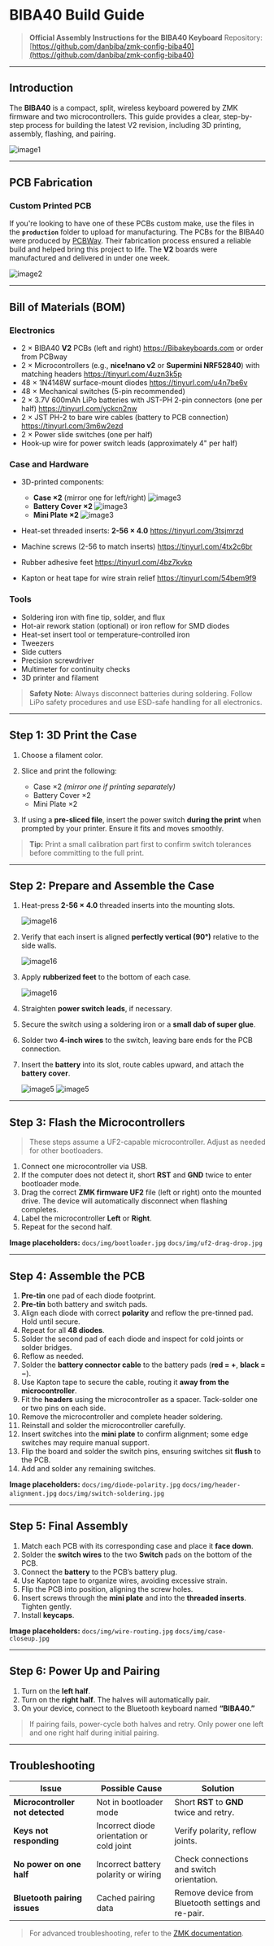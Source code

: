 # BIBA40 Build Guide

> **Official Assembly Instructions for the BIBA40 Keyboard**
> Repository: [https://github.com/danbiba/zmk-config-biba40](https://github.com/danbiba/zmk-config-biba40)

---

## Introduction

The **BIBA40** is a compact, split, wireless keyboard powered by ZMK firmware and two microcontrollers. This guide provides a clear, step-by-step process for building the latest V2 revision, including 3D printing, assembly, flashing, and pairing.

![image1](images/Glamour_Shot.jpg)

---

## PCB Fabrication

### Custom Printed PCB

If you're looking to have one of these PCBs custom make, use the files in the **`production`** folder to upload for manufacturing. The PCBs for the BIBA40 were produced by [PCBWay](https://www.pcbway.com/). Their fabrication process ensured a reliable build and helped bring this project to life. The **V2** boards were manufactured and delivered in under one week.

![image2](images/PXL_20250418_230730889.jpg)

---

## Bill of Materials (BOM)

### Electronics

* 2 × BIBA40 **V2** PCBs (left and right) https://Bibakeyboards.com or order from PCBway
* 2 × Microcontrollers (e.g., **nice!nano v2** or **Supermini NRF52840**) with matching headers https://tinyurl.com/4uzn3k5p
* 48 × 1N4148W surface-mount diodes https://tinyurl.com/u4n7be6v
* 48 × Mechanical switches (5-pin recommended)
* 2 × 3.7V 600mAh LiPo batteries with JST-PH 2-pin connectors (one per half) https://tinyurl.com/yckcn2nw
* 2 × JST PH-2 to bare wire cables (battery to PCB connection) https://tinyurl.com/3m6w2ezd
* 2 × Power slide switches (one per half)
* Hook-up wire for power switch leads (approximately 4" per half)

### Case and Hardware

* 3D-printed components:

  * **Case ×2** (mirror one for left/right)
    ![image3](images/Biba40_Case_v2.png)   
  * **Battery Cover ×2**
    ![image3](images/Biba40_Battery_Cover_v2.png)
  * **Mini Plate ×2**
    ![image3](images/Biba40_Alignment_Plate_v2.png)
* Heat-set threaded inserts: **2-56 × 4.0** https://tinyurl.com/3tsjmrzd
* Machine screws (2-56 to match inserts) https://tinyurl.com/4tx2c6br
* Rubber adhesive feet https://tinyurl.com/4bz7kvkp
* Kapton or heat tape for wire strain relief https://tinyurl.com/54bem9f9

### Tools

* Soldering iron with fine tip, solder, and flux
* Hot-air rework station (optional) or iron reflow for SMD diodes
* Heat-set insert tool or temperature-controlled iron
* Tweezers
* Side cutters
* Precision screwdriver
* Multimeter for continuity checks
* 3D printer and filament

> **Safety Note:** Always disconnect batteries during soldering. Follow LiPo safety procedures and use ESD-safe handling for all electronics.

---

## Step 1: 3D Print the Case

1. Choose a filament color.
2. Slice and print the following:

   * Case ×2 *(mirror one if printing separately)*
   * Battery Cover ×2
   * Mini Plate ×2
3. If using a **pre-sliced file**, insert the power switch **during the print** when prompted by your printer. Ensure it fits and moves smoothly.

> **Tip:** Print a small calibration part first to confirm switch tolerances before committing to the full print.


---

## Step 2: Prepare and Assemble the Case

1. Heat-press **2-56 × 4.0** threaded inserts into the mounting slots.
   
   ![image16](images/Threaded_insert_line_up.jpg)
   
3. Verify that each insert is aligned **perfectly vertical (90°)** relative to the side walls.

   ![image16](images/Threaded_insert_installed.jpg)
   
5. Apply **rubberized feet** to the bottom of each case.

   ![image16](images/Rubber_feet_all.jpg)

7. Straighten **power switch leads**, if necessary.
8. Secure the switch using a soldering iron or a **small dab of super glue**.
9. Solder two **4-inch wires** to the switch, leaving bare ends for the PCB connection.
10. Insert the **battery** into its slot, route cables upward, and attach the **battery cover**.
    
    ![image5](images/PXL_20251008_170046314.jpg)
    ![image5](images/PXL_20251008_170105912.jpg)

---

## Step 3: Flash the Microcontrollers

> These steps assume a UF2-capable microcontroller. Adjust as needed for other bootloaders.

1. Connect one microcontroller via USB.
2. If the computer does not detect it, short **RST** and **GND** twice to enter bootloader mode.
3. Drag the correct **ZMK firmware UF2** file (left or right) onto the mounted drive. The device will automatically disconnect when flashing completes.
4. Label the microcontroller **Left** or **Right**.
5. Repeat for the second half.

**Image placeholders:**
`docs/img/bootloader.jpg`
`docs/img/uf2-drag-drop.jpg`

---

## Step 4: Assemble the PCB

1. **Pre-tin** one pad of each diode footprint.
2. **Pre-tin** both battery and switch pads.
3. Align each diode with correct **polarity** and reflow the pre-tinned pad. Hold until secure.
4. Repeat for all **48 diodes**.
5. Solder the second pad of each diode and inspect for cold joints or solder bridges.
6. Reflow as needed.
7. Solder the **battery connector cable** to the battery pads (**red = +**, **black = −**).
8. Use Kapton tape to secure the cable, routing it **away from the microcontroller**.
9. Fit the **headers** using the microcontroller as a spacer. Tack-solder one or two pins on each side.
10. Remove the microcontroller and complete header soldering.
11. Reinstall and solder the microcontroller carefully.
12. Insert switches into the **mini plate** to confirm alignment; some edge switches may require manual support.
13. Flip the board and solder the switch pins, ensuring switches sit **flush** to the PCB.
14. Add and solder any remaining switches.

**Image placeholders:**
`docs/img/diode-polarity.jpg`
`docs/img/header-alignment.jpg`
`docs/img/switch-soldering.jpg`

---

## Step 5: Final Assembly

1. Match each PCB with its corresponding case and place it **face down**.
2. Solder the **switch wires** to the two **Switch** pads on the bottom of the PCB.
3. Connect the **battery** to the PCB’s battery plug.
4. Use Kapton tape to organize wires, avoiding excessive strain.
5. Flip the PCB into position, aligning the screw holes.
6. Insert screws through the **mini plate** and into the **threaded inserts**. Tighten gently.
7. Install **keycaps**.

**Image placeholders:**
`docs/img/wire-routing.jpg`
`docs/img/case-closeup.jpg`

---

## Step 6: Power Up and Pairing

1. Turn on the **left half**.
2. Turn on the **right half**. The halves will automatically pair.
3. On your device, connect to the Bluetooth keyboard named **“BIBA40.”**

> If pairing fails, power-cycle both halves and retry. Only power one left and one right half during initial pairing.

---

## Troubleshooting

| Issue                            | Possible Cause                            | Solution                                           |
| -------------------------------- | ----------------------------------------- | -------------------------------------------------- |
| **Microcontroller not detected** | Not in bootloader mode                    | Short **RST** to **GND** twice and retry.          |
| **Keys not responding**          | Incorrect diode orientation or cold joint | Verify polarity, reflow joints.                    |
| **No power on one half**         | Incorrect battery polarity or wiring      | Check connections and switch orientation.          |
| **Bluetooth pairing issues**     | Cached pairing data                       | Remove device from Bluetooth settings and re-pair. |

> For advanced troubleshooting, refer to the [ZMK documentation](https://zmk.dev/docs/).
